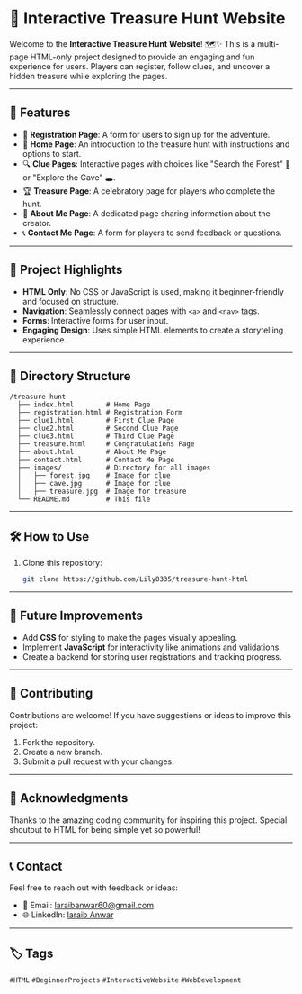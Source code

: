 

# 🌟 Interactive Treasure Hunt Website  

Welcome to the **Interactive Treasure Hunt Website**! 🗺️✨ This is a multi-page HTML-only project designed to provide an engaging and fun experience for users. Players can register, follow clues, and uncover a hidden treasure while exploring the pages.  

---

## 🚀 Features  

- 📝 **Registration Page**: A form for users to sign up for the adventure.  
- 🌌 **Home Page**: An introduction to the treasure hunt with instructions and options to start.  
- 🔍 **Clue Pages**: Interactive pages with choices like "Search the Forest" 🌳 or "Explore the Cave" 🕳️.  
- 🏆 **Treasure Page**: A celebratory page for players who complete the hunt.  
- 📖 **About Me Page**: A dedicated page sharing information about the creator.  
- 📞 **Contact Me Page**: A form for players to send feedback or questions.  

---

## 🌟 Project Highlights  

- **HTML Only**: No CSS or JavaScript is used, making it beginner-friendly and focused on structure.  
- **Navigation**: Seamlessly connect pages with `<a>` and `<nav>` tags.  
- **Forms**: Interactive forms for user input.  
- **Engaging Design**: Uses simple HTML elements to create a storytelling experience.  

---

## 📂 Directory Structure  

```plaintext
/treasure-hunt
  ├── index.html        # Home Page
  ├── registration.html # Registration Form
  ├── clue1.html        # First Clue Page
  ├── clue2.html        # Second Clue Page
  ├── clue3.html        # Third Clue Page
  ├── treasure.html     # Congratulations Page
  ├── about.html        # About Me Page
  ├── contact.html      # Contact Me Page
  ├── images/           # Directory for all images
  │   ├── forest.jpg    # Image for clue
  │   ├── cave.jpg      # Image for clue
  │   ├── treasure.jpg  # Image for treasure
  └── README.md         # This file
```

---

## 🛠️ How to Use  

1. Clone this repository:  
   ```bash
   git clone https://github.com/Lily0335/treasure-hunt-html
   ```  


---

## 🎯 Future Improvements  

- Add **CSS** for styling to make the pages visually appealing.  
- Implement **JavaScript** for interactivity like animations and validations.  
- Create a backend for storing user registrations and tracking progress.  

---

## 🤝 Contributing  

Contributions are welcome! If you have suggestions or ideas to improve this project:  
1. Fork the repository.  
2. Create a new branch.  
3. Submit a pull request with your changes.  

---

## 🌟 Acknowledgments  

Thanks to the amazing coding community for inspiring this project. Special shoutout to HTML for being simple yet so powerful!  

---

## 📞 Contact  

Feel free to reach out with feedback or ideas:  
- 📧 Email: [laraibanwar60@gmail.com](mailto:youremail@example.com)  
- 🌐 LinkedIn: [laraib Anwar](https://www.linkedin.com/in/laraib-anwar-062553296)  

---

## 🏷️ Tags  

`#HTML` `#BeginnerProjects` `#InteractiveWebsite` `#WebDevelopment`  


